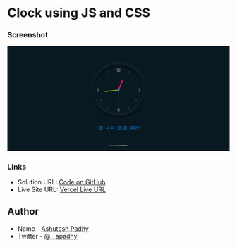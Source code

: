 # Clock using JS and CSS

### Screenshot

![screenshot](screenshot.png)

### Links

- Solution URL: [Code on GitHub](https://github.com/a-padhy/JS-Projects/tree/main/Clock)
- Live Site URL: [Vercel Live URL](https://ap-clock.vercel.app/)

## Author

- Name - [Ashutosh Padhy](https://ashutoshpadhy.vercel.app/)
- Twitter - [@__apadhy](https://www.twitter.com/__apadhy)
